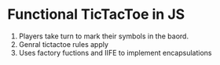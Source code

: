 # Functional TicTacToe in JS 

1. Players take turn to mark their symbols in the baord.
2. Genral tictactoe rules apply
3. Uses factory fuctions and IIFE to implement encapsulations
